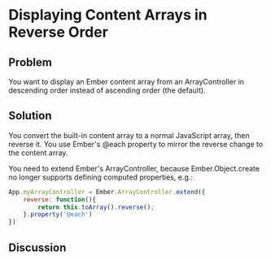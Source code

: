 # Displaying Content Arrays in Reverse Order 
## Problem
You want to display an Ember content array from an ArrayController in descending order instead of ascending order (the default).

## Solution
You convert the built-in content array to a normal JavaScript array, then reverse it. You use Ember's @each property to mirror the reverse change to the content array.

You need to extend Ember's ArrayController, because Ember.Object.create no longer supports defining computed properties, e.g.:

```javascript
App.myArrayController = Ember.ArrayController.extend({
	reverse: function(){
		return this.toArray().reverse();
	}.property('@each')
})
```
## Discussion
